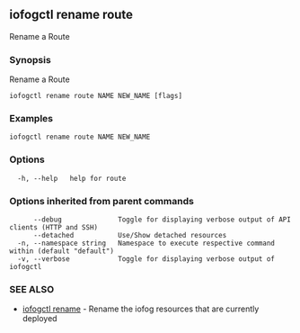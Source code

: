 ## iofogctl rename route

Rename a Route

### Synopsis

Rename a Route

```
iofogctl rename route NAME NEW_NAME [flags]
```

### Examples

```
iofogctl rename route NAME NEW_NAME
```

### Options

```
  -h, --help   help for route
```

### Options inherited from parent commands

```
      --debug              Toggle for displaying verbose output of API clients (HTTP and SSH)
      --detached           Use/Show detached resources
  -n, --namespace string   Namespace to execute respective command within (default "default")
  -v, --verbose            Toggle for displaying verbose output of iofogctl
```

### SEE ALSO

* [iofogctl rename](iofogctl_rename.md)	 - Rename the iofog resources that are currently deployed


